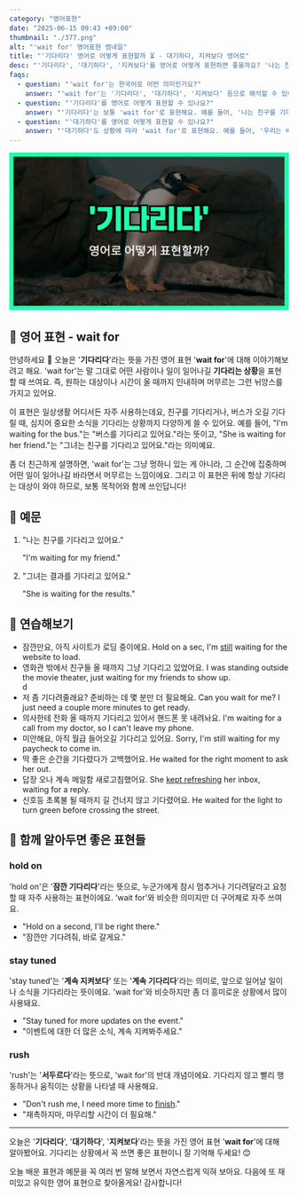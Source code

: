 ```yaml
---
category: "영어표현"
date: "2025-06-15 09:43 +09:00"
thumbnail: "./377.png"
alt: "'wait for' 영어표현 썸네일"
title: "'기다리다' 영어로 어떻게 표현할까 ⏳ - 대기하다, 지켜보다 영어로"
desc: "'기다리다', '대기하다', '지켜보다'를 영어로 어떻게 표현하면 좋을까요? '나는 친구를 기다리고 있어요.', '우리는 버스가 오길 기다려야 해요.' 등을 영어로 표현하는 법을 배워봅시다. 다양한 예문을 통해서 연습하고 본인의 표현으로 만들어 보세요."
faqs:
  - question: "'wait for'는 한국어로 어떤 의미인가요?"
    answer: "'wait for'는 '기다리다', '대기하다', '지켜보다' 등으로 해석할 수 있어요. 어떤 대상이나 일이 일어나길 인내하며 머무르는 상황을 뜻해요."
  - question: "'기다리다'를 영어로 어떻게 표현할 수 있나요?"
    answer: "'기다리다'는 보통 'wait for'로 표현해요. 예를 들어, '나는 친구를 기다리고 있어요.'는 'I'm waiting for my friend.'로 말해요."
  - question: "'대기하다'를 영어로 어떻게 표현할 수 있나요?"
    answer: "'대기하다'도 상황에 따라 'wait for'로 표현해요. 예를 들어, '우리는 버스가 오길 기다려야 해요.'는 'We have to wait for the bus.'라고 해요."
---
```


!['wait for' 영어표현](./377.png)

## 🌟 영어 표현 - wait for

안녕하세요 👋 오늘은 '**기다리다**'라는 뜻을 가진 영어 표현 '**wait for**'에 대해 이야기해보려고 해요. 'wait for'는 말 그대로 어떤 사람이나 일이 일어나길 **기다리는 상황**을 표현할 때 쓰여요. 즉, 원하는 대상이나 시간이 올 때까지 인내하며 머무르는 그런 뉘앙스를 가지고 있어요.

이 표현은 일상생활 어디서든 자주 사용하는데요, 친구를 기다리거나, 버스가 오길 기다릴 때, 심지어 중요한 소식을 기다리는 상황까지 다양하게 쓸 수 있어요. 예를 들어, "I'm waiting for the bus."는 "버스를 기다리고 있어요."라는 뜻이고, "She is waiting for her friend."는 "그녀는 친구를 기다리고 있어요."라는 의미예요.

좀 더 친근하게 설명하면, 'wait for'는 그냥 멍하니 있는 게 아니라, 그 순간에 집중하며 어떤 일이 일어나길 바라면서 머무르는 느낌이에요. 그리고 이 표현은 뒤에 항상 기다리는 대상이 와야 하므로, 보통 목적어와 함께 쓰인답니다!

## 📖 예문

1. "나는 친구를 기다리고 있어요."

   "I'm waiting for my friend."

2. "그녀는 결과를 기다리고 있어요."

   "She is waiting for the results."

## 💬 연습해보기

<ul data-interactive-list>

  <li data-interactive-item>
    <span data-toggler>잠깐만요, 아직 사이트가 로딩 중이에요.</span>
    <span data-answer>Hold on a sec, I'm <a href="/blog/in-english/254.still/">still</a> waiting for the website to load.</span>
  </li>

  <li data-interactive-item>
    <span data-toggler>영화관 밖에서 친구들 올 때까지 그냥 기다리고 있었어요.</span>
    <span data-answer>I was standing outside the movie theater, just waiting for my friends to show up.</span>
  </li>
d

  <li data-interactive-item>
    <span data-toggler>저 좀 기다려줄래요? 준비하는 데 몇 분만 더 필요해요.</span>
    <span data-answer>Can you wait for me? I just need a couple more minutes to get <a herf="/blog/in-english/325.ready/">ready</a>.</span>
  </li>

  <li data-interactive-item>
    <span data-toggler>의사한테 전화 올 때까지 기다리고 있어서 핸드폰 못 내려놔요.</span>
    <span data-answer>I'm waiting for a call from my doctor, so I can't leave my phone.</span>
  </li>

  <li data-interactive-item>
    <span data-toggler>미안해요, 아직 월급 들어오길 기다리고 있어요.</span>
    <span data-answer>Sorry, I'm still waiting for my paycheck to come in.</span>
  </li>

  <li data-interactive-item>
    <span data-toggler>딱 좋은 순간을 기다렸다가 고백했어요.</span>
    <span data-answer>He waited for the right moment to ask her out.</span>
  </li>

  <li data-interactive-item>
    <span data-toggler>답장 오나 계속 메일함 새로고침했어요.</span>
    <span data-answer>She <a href="/blog/in-english/291.keep-ing/">kept refreshing</a> her inbox, waiting for a reply.</span>
  </li>

  <li data-interactive-item>
    <span data-toggler>신호등 초록불 될 때까지 길 건너지 않고 기다렸어요.</span>
    <span data-answer>He waited for the light to turn green before crossing the street.</span>
  </li>

</ul>

## 🤝 함께 알아두면 좋은 표현들

### hold on

'hold on'은 '**잠깐 기다리다**'라는 뜻으로, 누군가에게 잠시 멈추거나 기다려달라고 요청할 때 자주 사용하는 표현이에요. 'wait for'와 비슷한 의미지만 더 구어체로 자주 쓰여요.

- "Hold on a second, I'll be right there."
- "잠깐만 기다려줘, 바로 갈게요."

### stay tuned

'stay tuned'는 '**계속 지켜보다**' 또는 '**계속 기다리다**'라는 의미로, 앞으로 일어날 일이나 소식을 기다리라는 뜻이에요. 'wait for'와 비슷하지만 좀 더 흥미로운 상황에서 많이 사용돼요.

- "Stay tuned for more updates on the event."
- "이벤트에 대한 더 많은 소식, 계속 지켜봐주세요."

### rush

'rush'는 '**서두르다**'라는 뜻으로, 'wait for'의 반대 개념이에요. 기다리지 않고 빨리 행동하거나 움직이는 상황을 나타낼 때 사용해요.

- "Don't rush me, I need more time to <a href="/blog/in-english/295.finish/">finish</a>."
- "재촉하지마, 마무리할 시간이 더 필요해."

---

오늘은 '**기다리다**', '**대기하다**', '**지켜보다**'라는 뜻을 가진 영어 표현 '**wait for**'에 대해 알아봤어요. 기다리는 상황에서 꼭 쓰면 좋은 표현이니 잘 기억해 두세요! 😊

오늘 배운 표현과 예문을 꼭 여러 번 말해 보면서 자연스럽게 익혀 보아요. 다음에 또 재미있고 유익한 영어 표현으로 찾아올게요! 감사합니다!
